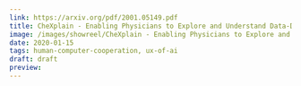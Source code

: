 ```yaml
---
link: https://arxiv.org/pdf/2001.05149.pdf
title: CheXplain - Enabling Physicians to Explore and Understand Data-Driven, AI-Enabled Medical Imaging Analysis
image: /images/showreel/CheXplain - Enabling Physicians to Explore and Understand Data-Driven, AI-Enabled Medical Imaging Analysis.jpg
date: 2020-01-15
tags: human-computer-cooperation, ux-of-ai
draft: draft
preview:
---
```



